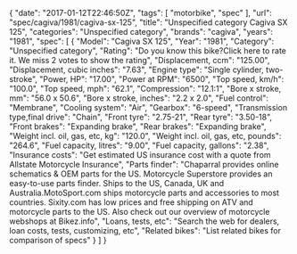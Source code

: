 {
    "date": "2017-01-12T22:46:50Z",
    "tags": [
        "motorbike",
        "spec"
    ],
    "url": "spec\/cagiva\/1981\/cagiva-sx-125",
    "title": "Unspecified category Cagiva SX 125",
    "categories": "Unspecified category",
    "brands": "cagiva",
    "years": "1981",
    "spec": [
        {
            "Model": "Cagiva SX 125",
            "Year": "1981",
            "Category": "Unspecified category",
            "Rating": "Do you know this bike?Click here to rate it. We miss 2 votes to show the rating",
            "Displacement, ccm": "125.00",
            "Displacement, cubic inches": "7.63",
            "Engine type": "Single cylinder, two-stroke",
            "Power, HP": "17.00",
            "Power at RPM": "6500",
            "Top speed, km\/h": "100.0",
            "Top speed, mph": "62.1",
            "Compression": "12.1:1",
            "Bore x stroke, mm": "56.0 x 50.6",
            "Bore x stroke, inches": "2.2 x 2.0",
            "Fuel control": "Membrane",
            "Cooling system": "Air",
            "Gearbox": "6-speed",
            "Transmission type,final drive": "Chain",
            "Front tyre": "2.75-21",
            "Rear tyre": "3.50-18",
            "Front brakes": "Expanding brake",
            "Rear brakes": "Expanding brake",
            "Weight incl. oil, gas, etc, kg": "120.0",
            "Weight incl. oil, gas, etc, pounds": "264.6",
            "Fuel capacity, litres": "9.00",
            "Fuel capacity, gallons": "2.38",
            "Insurance costs": "Get estimated US insurance cost with a quote from Allstate Motorcycle Insurance",
            "Parts finder": "Chaparral provides online schematics & OEM parts for the US.   Motorcycle Superstore provides an easy-to-use parts finder. Ships to the US, Canada, UK and Australia.MotoSport.com ships motorcycle parts and accessories to most countries.    Sixity.com has low prices and free shipping on ATV and motorcycle parts to the US. Also check out our overview of motorcycle webshops at Bikez.info",
            "Loans, tests, etc": "Search the web for dealers, loan costs, tests, customizing, etc",
            "Related bikes": "List related bikes for comparison of specs"
        }
    ]
}